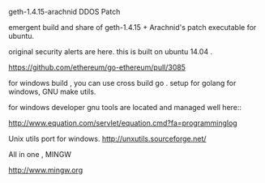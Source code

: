 geth-1.4.15-arachnid DDOS Patch

emergent build and share of geth-1.4.15 + Arachnid's patch executable for ubuntu.

original security alerts are here. this is built on ubuntu 14.04 .

https://github.com/ethereum/go-ethereum/pull/3085

for windows build , you can use cross build go . setup for golang for windows, GNU make utils.

for windows developer gnu tools are located and managed well here::

http://www.equation.com/servlet/equation.cmd?fa=programminglog

Unix utils port for windows. http://unxutils.sourceforge.net/

All in one , MINGW

http://www.mingw.org

